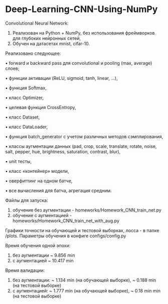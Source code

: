 # Deep-Learning-CNN-Using-NumPy

Convolutional Neural Network:
1) Реализован на Python + NumPy, без использования фреймворков для глубоких нейронных сетей,
2) Обучен на датасетах mnist, cifar-10.


Реализовано следующее:

• forward и backward pass для convolutional и pooling (max, average) слоев;

• функции активации (ReLU, sigmoid, tanh, linear, ...),

• функция Softmax,

• класс Optimizer,

• целевая функция CrossEntropy,

• класс Dataset,

• класс DataLoader,

• функция batch_generator с учетом различных методов сэмплирования,

• классы аугментации данных (pad, crop, scale, translate, rotate, noise, salt, pepper, hue, brightness, saturation, contrast, blur),

• unit тесты,

• класс «контейнер» модели,

• оверфиттинг на одном батче,

• все вычисления для батча, агрегация средним.


Файлы для запуска: 
1) обучение без аугментации - homeworks/Homework_CNN_train_net.py
2) обучение с аугментацией - homeworks/Homework_CNN_train_net_with_aug.py

Графики точности на обучающей и тестовой выборках, лосса - в папке /plots.
Параметры обучения в конфиге configs/config.py

Время обучения одной эпохи:
1) без аугментации ~ 9.856 min
2) с аугментацией ~ 10.417 min

Время валидации:
1) без аугментации: ~ 1.134 min (на обучающей выборке), ~ 0.188 min (на тестовой выборке)
2) с аугментацией: ~ 1.777 min (на обучающей выборке), ~ 0.18 min min (на тестовой выборке)
